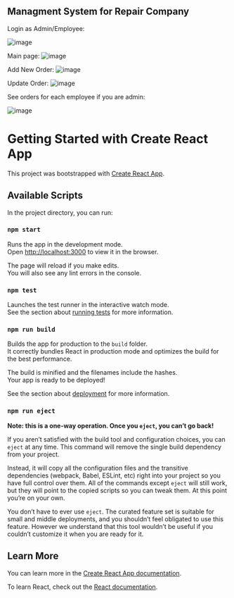 ## Managment System for Repair Company 

Login as Admin/Employee:

![image](https://user-images.githubusercontent.com/50525581/123766223-ca0e6f80-d8c6-11eb-8dd7-b3030737cf49.png)

Main page:
![image](https://user-images.githubusercontent.com/50525581/123765946-8156b680-d8c6-11eb-8c84-3ca3e2df3e40.png)

Add New Order:
![image](https://user-images.githubusercontent.com/50525581/123766142-b2cf8200-d8c6-11eb-9e3e-8adb4c137693.png)

Update Order:
![image](https://user-images.githubusercontent.com/50525581/123766467-03df7600-d8c7-11eb-9999-39caaba503b4.png)



See orders for each employee if you are admin:

![image](https://user-images.githubusercontent.com/50525581/123766573-19ed3680-d8c7-11eb-8350-a1252d09757c.png)








# Getting Started with Create React App

This project was bootstrapped with [Create React App](https://github.com/facebook/create-react-app).

## Available Scripts

In the project directory, you can run:

### `npm start`

Runs the app in the development mode.\
Open [http://localhost:3000](http://localhost:3000) to view it in the browser.

The page will reload if you make edits.\
You will also see any lint errors in the console.

### `npm test`

Launches the test runner in the interactive watch mode.\
See the section about [running tests](https://facebook.github.io/create-react-app/docs/running-tests) for more information.

### `npm run build`

Builds the app for production to the `build` folder.\
It correctly bundles React in production mode and optimizes the build for the best performance.

The build is minified and the filenames include the hashes.\
Your app is ready to be deployed!

See the section about [deployment](https://facebook.github.io/create-react-app/docs/deployment) for more information.

### `npm run eject`

**Note: this is a one-way operation. Once you `eject`, you can’t go back!**

If you aren’t satisfied with the build tool and configuration choices, you can `eject` at any time. This command will remove the single build dependency from your project.

Instead, it will copy all the configuration files and the transitive dependencies (webpack, Babel, ESLint, etc) right into your project so you have full control over them. All of the commands except `eject` will still work, but they will point to the copied scripts so you can tweak them. At this point you’re on your own.

You don’t have to ever use `eject`. The curated feature set is suitable for small and middle deployments, and you shouldn’t feel obligated to use this feature. However we understand that this tool wouldn’t be useful if you couldn’t customize it when you are ready for it.

## Learn More

You can learn more in the [Create React App documentation](https://facebook.github.io/create-react-app/docs/getting-started).

To learn React, check out the [React documentation](https://reactjs.org/).
